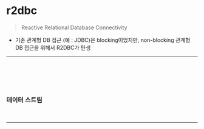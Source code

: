 # r2dbc
> Reactive Relational Database Connectivity
* 기존 관계형 DB 접근 (예 : JDBC)은 blocking이었지만, non-blocking 관계형 DB 접근을 위해서 R2DBC가 탄생

<hr>
<br>

## 
#### 

<br>

### 데이터 스트림

<br>
<hr>
<br>
